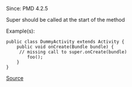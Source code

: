 Since: PMD 4.2.5

Super should be called at the start of the method

Example(s):
```
public class DummyActivity extends Activity {
	public void onCreate(Bundle bundle) {
     // missing call to super.onCreate(bundle)
		foo();
	}
}
```

[Source](https://pmd.github.io/pmd-5.6.1/pmd-java/rules/java/android.html#CallSuperFirst)
